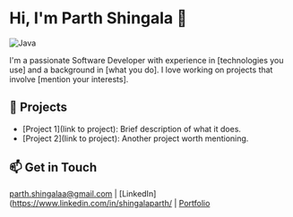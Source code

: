 # Hi, I'm Parth Shingala 👋
![Java](https://img.shields.io/badge/Java-ED8B00?style=for-the-badge&logo=java&logoColor=white)

I'm a passionate Software Developer with experience in [technologies you use] and a background in [what you do]. I love working on projects that involve [mention your interests].

## 🚀 Projects
- [Project 1](link to project): Brief description of what it does.
- [Project 2](link to project): Another project worth mentioning.

## 📫 Get in Touch
parth.shingalaa@gmail.com | [LinkedIn](https://www.linkedin.com/in/shingalaparth/ | [Portfolio](https://parthshingala06.github.io/)
